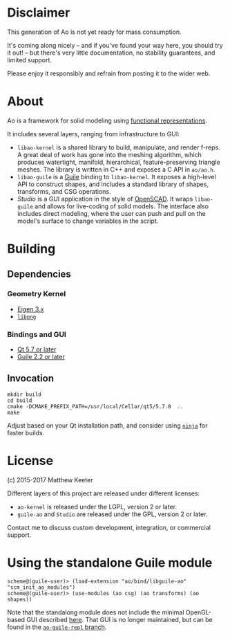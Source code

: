 # Disclaimer
This generation of Ao is not yet ready for mass consumption.

It's coming along nicely –
and if you've found your way here,
you should try it out! –
but there's very little documentation,
no stability guarantees,
and limited support.

Please enjoy it responsibly and refrain from posting it to the wider web.

# About
Ao is a framework for solid modeling using
[functional representations](https://en.wikipedia.org/wiki/Function_representation).

It includes several layers, ranging from infrastructure to GUI:

- `libao-kernel` is a shared library to build, manipulate, and render f-reps.
A great deal of work has gone into the meshing algorithm,
which produces watertight, manifold,
hierarchical, feature-preserving triangle meshes.
The library is written in C++ and exposes a C API in `ao/ao.h`.
- `libao-guile` is a [Guile](https://www.gnu.org/software/guile/)
binding to `libao-kernel`.
It exposes a high-level API to construct shapes,
and includes a standard library
of shapes, transforms, and CSG operations.
- *Studio* is a GUI application in the style of
[OpenSCAD](http://www.openscad.org/).
It wraps `libao-guile` and allows for live-coding of solid models.
The interface also includes direct modeling,
where the user can push and pull on the model's surface
to change variables in the script.

# Building
## Dependencies
### Geometry Kernel
- [Eigen 3.x](http://eigen.tuxfamily.org/index.php?title=Main_Page)
- [`libpng`](http://www.libpng.org/pub/png/libpng.html)

### Bindings and GUI
- [Qt 5.7 or later](https://www.qt.io)
- [Guile 2.2 or later](https://www.gnu.org/software/guile/)

## Invocation
```
mkdir build
cd build
cmake -DCMAKE_PREFIX_PATH=/usr/local/Cellar/qt5/5.7.0  ..
make
```
Adjust based on your Qt installation path, and consider using [`ninja`](https://ninja-build.org/) for faster builds.

# License
(c) 2015-2017 Matthew Keeter

Different layers of this project are released under different licenses:
- `ao-kernel` is released under the LGPL, version 2 or later.
- `guile-ao` and `Studio` are released under the GPL, version 2 or later.

Contact me to discuss custom development,
integration,
or commercial support.

# Using the standalone Guile module
```
scheme@(guile-user)> (load-extension "ao/bind/libguile-ao" "scm_init_ao_modules")
scheme@(guile-user)> (use-modules (ao csg) (ao transforms) (ao shapes))
```

Note that the standalong module does not include
the minimal OpenGL-based GUI described
[here](https://mattkeeter.com/projects/ao).
That GUI is no longer maintained,
but can be found in the [`ao-guile-repl` branch](https://github.com/mkeeter/ao/tree/ao-guile-repl).
